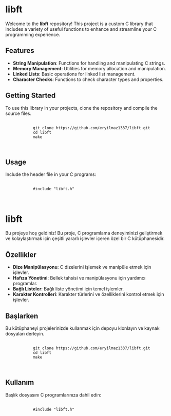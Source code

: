 <!DOCTYPE html>
<html lang="en">
<head>
    <meta charset="UTF-8">
    <meta name="viewport" content="width=device-width, initial-scale=1.0">
</head>
<body>
    <h1>libft</h1>
    <p>Welcome to the <strong>libft</strong> repository! This project is a custom C library that includes a variety of useful functions to enhance and streamline your C programming experience.</p>
    <h2>Features</h2>
    <ul>
        <li><strong>String Manipulation</strong>: Functions for handling and manipulating C strings.</li>
        <li><strong>Memory Management</strong>: Utilities for memory allocation and manipulation.</li>
        <li><strong>Linked Lists</strong>: Basic operations for linked list management.</li>
        <li><strong>Character Checks</strong>: Functions to check character types and properties.</li>
    </ul>
    <h2>Getting Started</h2>
    <p>To use this library in your projects, clone the repository and compile the source files.</p>
    <pre>
        <code>
            git clone https://github.com/eryilmaz1337/libft.git
            cd libft
            make
        </code>
    </pre>
    <h2>Usage</h2>
    <p>Include the header file in your C programs:</p>
    <pre>
        <code>
            #include "libft.h"
        </code>
    </pre>
    <h1>libft</h1>
    <p>Bu projeye hoş geldiniz! Bu proje, C programlama deneyiminizi geliştirmek ve kolaylaştırmak için çeşitli yararlı işlevler içeren özel bir C kütüphanesidir.</p>
    <h2>Özellikler</h2>
    <ul>
        <li><strong>Dize Manipülasyonu</strong>: C dizelerini işlemek ve manipüle etmek için işlevler.</li>
        <li><strong>Hafıza Yönetimi</strong>: Bellek tahsisi ve manipülasyonu için yardımcı programlar.</li>
        <li><strong>Bağlı Listeler</strong>: Bağlı liste yönetimi için temel işlemler.</li>
        <li><strong>Karakter Kontrolleri</strong>: Karakter türlerini ve özelliklerini kontrol etmek için işlevler.</li>
    </ul>
    <h2>Başlarken</h2>
    <p>Bu kütüphaneyi projelerinizde kullanmak için depoyu klonlayın ve kaynak dosyaları derleyin.</p>
    <pre>
        <code>
            git clone https://github.com/eryilmaz1337/libft.git
            cd libft
            make
        </code>
    </pre>
    <h2>Kullanım</h2>
    <p>Başlık dosyasını C programlarınıza dahil edin:</p>
    <pre>
        <code>
            #include "libft.h"
        </code>
    </pre>
</body>
</html>
